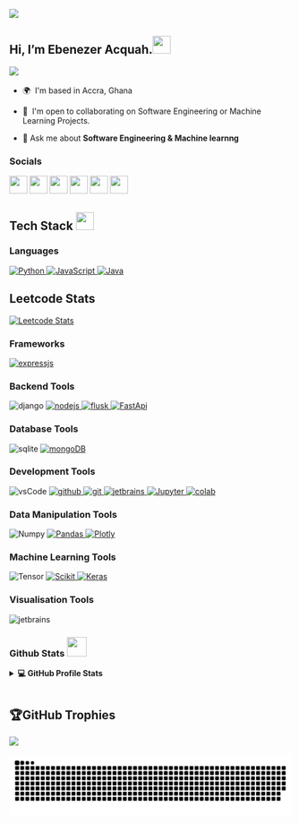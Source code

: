 ![](https://komarev.com/ghpvc/?username=Eben-Success&color=blue)

## Hi, I’m Ebenezer Acquah.<img src = "https://raw.githubusercontent.com/MartinHeinz/MartinHeinz/master/wave.gif" width = 32px height = 32px> 
<p>
  <a href="https://github.com/DenverCoder1/readme-typing-svg"><img src="https://readme-typing-svg.herokuapp.com?&font=IBM+Plex+Sans&color=abcdef&size=20&lines=Welcome+to+my+GitHub+Profile!;I'm+a+Software+Engineer;I'm+Machine+Learning+Engineer!" /></a>
</p>



* 🌍  I'm based in Accra, Ghana

* 🤝  I'm open to collaborating on Software Engineering or Machine Learning Projects.
* 💬 Ask me about **Software Engineering & Machine learnng**


### Socials

<p align="left"> <a href="https://www.facebook.com/ebenezer.acquah.733" target="_blank" rel="noreferrer"><img src="https://raw.githubusercontent.com/danielcranney/readme-generator/main/public/icons/socials/facebook.svg" width="32" height="32" /></a> <a href="https://www.github.com/Eben-Success" target="_blank" rel="noreferrer"><img src="https://raw.githubusercontent.com/danielcranney/readme-generator/main/public/icons/socials/github.svg" width="32" height="32" /></a> <a href="https://www.linkedin.com/in/ebenezer-acquah-74074b210/" target="_blank" rel="noreferrer"><img src="https://raw.githubusercontent.com/danielcranney/readme-generator/main/public/icons/socials/linkedin.svg" width="32" height="32" /></a> <a target="_blank" href="https://medium.com/@ebenezeracquah237" rel="noreferrer"><img src="https://raw.githubusercontent.com/danielcranney/readme-generator/main/public/icons/socials/medium.svg" width="32" height="32" /></a> <a href="https://stackoverflow.com/users/15748675/eben-success" target="_blank" rel="noreferrer"><img src="https://raw.githubusercontent.com/danielcranney/readme-generator/main/public/icons/socials/stackoverflow.svg" width="32" height="32" /></a> <a href="https://twitter.com/EbenSuccess3" target="_blank" rel="noreferrer"><img src="https://raw.githubusercontent.com/danielcranney/readme-generator/main/public/icons/socials/twitter.svg" width="32" height="32" /></a></p>



<!-- <a href="https://twitter.com/EBENEZE15847727" target="_blank" rel="noreferrer"><img
src="https://img.shields.io/twitter/follow/valentineenedah?logo=twitter&style=for-the-badge&color=000000&labelColor=1e3a8a"
/></a><a href="https://www.github.com/Venedah" target="_blank" rel="noreferrer"><img
src="https://img.shields.io/github/followers/Venedah?logo=github&style=for-the-badge&color=000000&labelColor=1e3a8a" /></a> -->

## Tech Stack <img src = "https://media2.giphy.com/media/QssGEmpkyEOhBCb7e1/giphy.gif?cid=ecf05e47a0n3gi1bfqntqmob8g9aid1oyj2wr3ds3mg700bl&rid=giphy.gif" width = 32px height = 32px> 

### Languages 
<p align="left">
  <a href="https://www.python.org" target="_blank">
    <img alt="Python" src="https://img.shields.io/badge/Python-3776AB?style=for-the-badge&logo=python&logoColor=white">
  </a>
  
  <a href="#">
	<img alt="JavaScript" src="https://img.shields.io/badge/JavaScript-323330?style=for-the-badge&logo=javascript&logoColor=F7DF1E">
  </a>
 
  <a href="#">
    <img alt="Java" src="https://img.shields.io/badge/Java-ED8B00?style=for-the-badge&logo=java&logoColor=white">
  </a>
</p>

## Leetcode Stats
[![Leetcode Stats](https://leetcard.jacoblin.cool/ebenezeracquah237?ext=heatmap&animation=true)](https://leetcode.com/ebenezeracquah237/)

### Frameworks
<p align="left">
	
  <a href="#">
    <img alt="expressjs" src="https://img.shields.io/badge/Express.js-404D59?style=for-the-badge">
  </a>
</p>


### Backend Tools
<p
    <a href="#">
	<img alt="django" src="https://img.shields.io/badge/Django-092E20?style=for-the-badge&logo=django&logoColor=white">
  </a>
  <a href="#">
	<img alt="nodejs" src="https://img.shields.io/badge/Node.js-43853D?style=for-the-badge&logo=node.js&logoColor=white">
  </a>
 <a href="#">
	<img alt="flusk" src="https://img.shields.io/badge/Flask-000000?style=for-the-badge&logo=flask&logoColor=white">
  </a>
  <a href="" target="_blank">
    <img alt="FastApi" src="https://img.shields.io/badge/FastAPI-005571?style=for-the-badge&logo=fastapi">
  </a>


### Database Tools
<p
     <a href="" target="_blank">
    <img alt="sqlite" src="https://img.shields.io/badge/SQLite-07405E?style=for-the-badge&logo=sqlite&logoColor=white">
  </a>
    <a href="" target="_blank">
    <img alt="mongoDB" src="https://img.shields.io/badge/MongoDB-4EA94B?style=for-the-badge&logo=mongodb&logoColor=white">
  </a>
  

### Development Tools
<p
  <a href="https://code.visualstudio.com/" target="_blank">
    <img src="https://img.shields.io/badge/vscode-007ACC.svg?style=for-the-badge&logo=visualstudiocode&logoColor=white" alt="vsCode"/> 
  </a>
    <a href="#" target="_blank">
    <img src="https://img.shields.io/badge/github-181717.svg?style=for-the-badge&logo=github&logoColor=white" alt="github" />
  </a>
  <a href="https://git-scm.com/" target="_blank">
    <img src="https://img.shields.io/badge/git-F05032.svg?style=for-the-badge&logo=git&logoColor=white"
      alt="git"/>
  </a>
  <a href="https://www.jetbrains.com/" target="_blank">
    <img src="https://img.shields.io/badge/PyCharm-000000.svg?&style=for-the-badge&logo=PyCharm&logoColor=white" alt="jetbrains" />
  </a>
   <a href="https://jupyter.org/" target="_blank">
    <img alt="Jupyter" src="https://img.shields.io/badge/Jupyter-F37626.svg?&style=for-the-badge&logo=Jupyter&logoColor=white">
  </a>
  <a href="https://colab.research.google.com/" target="_blank">
    <img alt="colab" src="https://img.shields.io/badge/Colab-F9AB00?style=for-the-badge&logo=googlecolab&color=525252">
  </a>


</p>

### Data Manipulation Tools
<p  
  <a href="https://numpy.org/" target="_blank">
    <img alt="Numpy" src="https://img.shields.io/badge/Numpy-777BB4?style=for-the-badge&logo=numpy&logoColor=white">
  </a>

   <a href="https://pandas.pydata.org/" target="_blank">
    <img alt="Pandas" src="https://img.shields.io/badge/Pandas-2C2D72?style=for-the-badge&logo=pandas&logoColor=white">
  </a>

  <a href="https://plotly.com/" target="_blank">
    <img alt="Plotly" src="https://img.shields.io/badge/SciPy-%230C55A5.svg?style=for-the-badge&logo=scipy&logoColor=%white">
  </a>
 </p>
 
### Machine Learning Tools
<p
   <a href="" target="_blank">
    <img alt="Tensor" src="https://img.shields.io/badge/TensorFlow-FF6F00?style=for-the-badge&logo=tensorflow&logoColor=white">
  </a>

   <a href="https://scikit-learn.org/" target="_blank">
    <img alt="Scikit" src="https://img.shields.io/badge/scikit_learn-F7931E?style=for-the-badge&logo=scikit-learn&logoColor=white">
   </a>

   <a href="https://keras.io/" target="_blank">
    <img alt="Keras" src="https://img.shields.io/badge/Keras-D00000?style=for-the-badge&logo=Keras&logoColor=white">
   </a>

   
   ### Visualisation Tools
<p  
  <a href="" target="_blank">
    <img src="https://img.shields.io/badge/PowerBI-F2C811?style=for-the-badge&logo=Power%20BI&logoColor=white" alt="jetbrains" />
  </a>
</p>



### Github Stats <img src = "https://i.pinimg.com/originals/65/c4/f4/65c4f452571be1261e9c623f7da488ac.gif" width = 35px height = 35px>


<details> 
  <summary><b>💻 GitHub Profile Stats</b></summary>
  <br/>
  <p align="center">

[![GitHub Streak](https://streak-stats.demolab.com/?user=Eben-Success)](https://git.io/streak-stats)
	  
<br/>

  <br/>
  </p>
</details>


<!-- <details>
  <summary><b>⚡ Recent GitHub Activity</b></summary>
  <br/>
   <a href="https://github.com/Eben-Success"><img alt="Eben's Activity Graph" src="https://activity-graph.herokuapp.com/graph?username=Eben-Success&custom_title=Eben's%20Contribution%20Graph&theme=dark" /></a>
  <br/>

</details> -->


<br/>

## 🏆GitHub Trophies
![](https://github-profile-trophy.vercel.app/?username=Eben-Success&theme=dark&no-frame=false&no-bg=false&margin-w=4)


<p align="center">
  <img  src="https://raw.githubusercontent.com/Elanza-48/Elanza-48/main/resources/img/github-contribution-grid-snake.svg"
    alt="example" />
</p>

